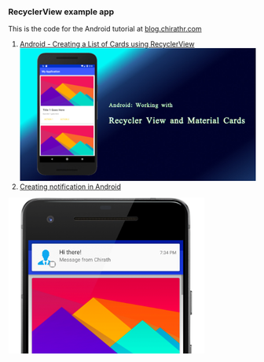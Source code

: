### RecyclerView example app

This is the code for the Android tutorial at [blog.chirathr.com](https://blog.chirathr.com/)

1. [Android - Creating a List of Cards using RecyclerView](https://blog.chirathr.com/android/2018/08/23/android-recycler-view/)
![Recycler View](/screenshots/main_image.jpg)
2. [Creating notification in Android](https://blog.chirathr.com/android/2018/09/06/android-notifications/)
<img src="/screenshots/notifcation_heads_up.png" alt="Heads-up notification" width="400px"/>

